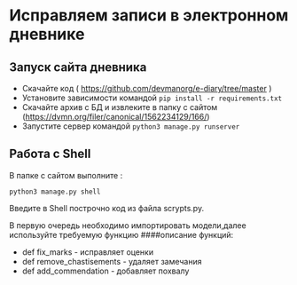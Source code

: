 # Исправляем записи в электронном дневнике

## Запуск сайта дневника

- Скачайте код ( https://github.com/devmanorg/e-diary/tree/master )
- Установите зависимости командой `pip install -r requirements.txt`
- Скачайте архив с БД и извлеките в папку с сайтом (https://dvmn.org/filer/canonical/1562234129/166/)
- Запустите сервер командой `python3 manage.py runserver`

## Работа с Shell

В папке с сайтом выполните :

`python3 manage.py shell`

Введите в Shell построчно код из файла scrypts.py.

В первую очередь необходимо импортировать модели,далее используйте требуемую функцию
####описание функций:
- def fix_marks            - исправляет оценки
- def remove_chastisements - удаляет замечания
- def add_commendation     - добавляет похвалу
